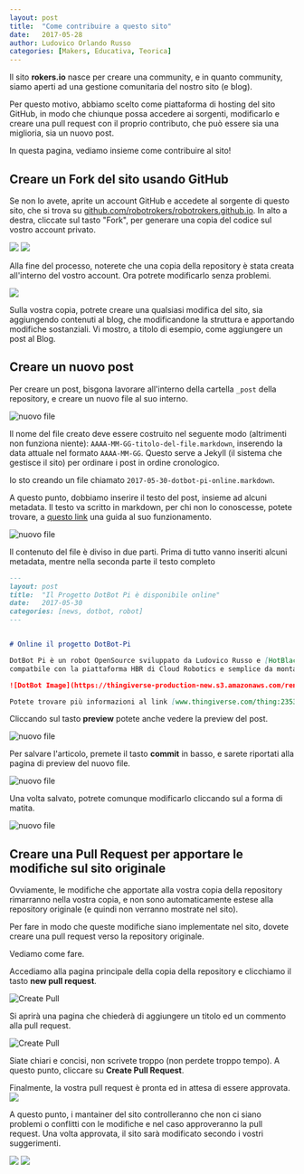 ```yaml
---
layout: post
title:  "Come contribuire a questo sito"
date:   2017-05-28
author: Ludovico Orlando Russo
categories: [Makers, Educativa, Teorica]
---
```


Il sito **rokers.io** nasce per creare una community, e in quanto community, siamo
aperti ad una gestione comunitaria del nostro sito (e blog).

Per questo motivo, abbiamo scelto come piattaforma di hosting del sito GitHub, in modo
che chiunque possa accedere ai sorgenti, modificarlo e creare una pull request con
il proprio contributo, che può essere sia una miglioria, sia un nuovo post.

In questa pagina, vediamo insieme come contribuire al sito!

## Creare un Fork del sito usando GitHub

Se non lo avete, aprite un account GitHub e accedete al sorgente di questo sito,
che si trova su [github.com/robotrokers/robotrokers.github.io](https://github.com/robotrokers/robotrokers.github.io).
In alto a destra, cliccate sul tasto "Fork", per generare una copia del codice sul vostro account privato.

![](http://raw.githubusercontent.com/robotrokers/robotrokers.github.io/master/img/fork1.png)
![](http://raw.githubusercontent.com/robotrokers/robotrokers.github.io/master/img/fork2.png)

Alla fine del processo, noterete che una copia della repository è stata creata all'interno del vostro account. Ora potrete modificarlo senza problemi.

![](http://raw.githubusercontent.com/robotrokers/robotrokers.github.io/master/img/fork3.png)

Sulla vostra copia, potrete creare una qualsiasi modifica del sito, sia aggiungendo contenuti al blog, che modificandone la struttura e apportando modifiche sostanziali. Vi mostro, a titolo di esempio, come aggiungere un post al Blog.

## Creare un nuovo post

Per creare un post, bisgona lavorare all'interno della cartella `_post` della repository, e creare un nuovo file al suo interno.

![nuovo file](http://raw.githubusercontent.com/robotrokers/robotrokers.github.io/master/img/newfile.png)

Il nome del file creato deve essere costruito nel seguente modo (altrimenti non funziona niente):
`AAAA-MM-GG-titolo-del-file.markdown`, inserendo la data attuale nel formato `AAAA-MM-GG`. Questo serve a Jekyll (il sistema che gestisce il sito) per ordinare i post in ordine cronologico.

Io sto creando un file chiamato `2017-05-30-dotbot-pi-online.markdown`.

A questo punto, dobbiamo inserire il testo del post, insieme ad alcuni metadata. Il testo va scritto in markdown, per chi non lo conoscesse, potete trovare, a [questo link](http://www.maffucci.it/2013/08/29/formattazione-del-testo-con-markdown/) una guida al suo funzionamento.

![nuovo file](http://raw.githubusercontent.com/robotrokers/robotrokers.github.io/master/img/writefile.png)


Il contenuto del file è diviso in due parti. Prima di tutto vanno inseriti alcuni metadata, mentre nella seconda parte il testo completo

```markdown
---
layout: post
title:  "Il Progetto DotBot Pi è disponibile online"
date:   2017-05-30
categories: [news, dotbot, robot]
---


# Online il progetto DotBot-Pi

DotBot Pi è un robot OpenSource sviluppato da Ludovico Russo e [HotBlack Robotics](www.hotblackrobotics.com). È il primo robot DotBot interamente
compatbile con la piattaforma HBR di Cloud Robotics e semplice da montare!

![DotBot Image](https://thingiverse-production-new.s3.amazonaws.com/renders/87/ad/0c/c6/e0/cba944d8425bd5ed84eacdee732a950f_preview_featured.JPG)

Potete trovare più informazioni al link [www.thingiverse.com/thing:2353479](https://www.thingiverse.com/thing:2353479).
```

Cliccando sul tasto **preview** potete anche vedere la preview del post.

![nuovo file](http://raw.githubusercontent.com/robotrokers/robotrokers.github.io/master/img/preview.png)


Per salvare l'articolo, premete il tasto **commit** in basso, e sarete riportati alla pagina di preview del nuovo file.

![nuovo file](http://raw.githubusercontent.com/robotrokers/robotrokers.github.io/master/img/commit.png)


Una volta salvato, potrete comunque modificarlo cliccando sul a forma di matita.

![nuovo file](http://raw.githubusercontent.com/robotrokers/robotrokers.github.io/master/img/edit.png)

## Creare una Pull Request per apportare le modifiche sul sito originale

Ovviamente, le modifiche che apportate alla vostra copia della repository rimarranno nella vostra copia, e non sono automaticamente estese alla repository originale (e quindi non verranno mostrate nel sito). 

Per fare in modo che queste modifiche siano implementate nel sito, dovete creare una pull request verso la repository originale. 

Vediamo come fare.

Accediamo alla pagina principale della copia della repository e clicchiamo il tasto **new pull request**.

![Create Pull](http://raw.githubusercontent.com/robotrokers/robotrokers.github.io/master/img/createpull.png)

Si aprirà una pagina che chiederà di aggiungere un titolo ed un commento alla pull request.

![Create Pull](http://raw.githubusercontent.com/robotrokers/robotrokers.github.io/master/img/commentpull.png)

Siate chiari e concisi, non scrivete troppo (non perdete troppo tempo). A questo punto, cliccare su **Create Pull Request**.

Finalmente, la vostra pull request è pronta ed in attesa di essere approvata.
![](http://raw.githubusercontent.com/robotrokers/robotrokers.github.io/master/img/pullrequest.png)

A questo punto, i mantainer del sito controlleranno che non ci siano problemi o conflitti con le modifiche e nel caso approveranno la pull request. Una volta approvata, il sito sarà modificato secondo i vostri suggerimenti.

![](http://raw.githubusercontent.com/robotrokers/robotrokers.github.io/master/img/pulldone1.png)
![](http://raw.githubusercontent.com/robotrokers/robotrokers.github.io/master/img/pulldone2.png)
